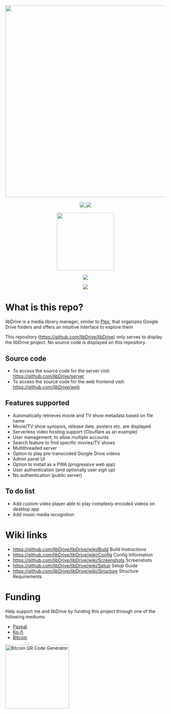 <a href="#">
  <h3 align="center">
    <img src="https://i.ibb.co/HVB5Dw1/lib-Drive-Header.png" width="600px" />
  </h3>
</a>

<p align="center">
  <a href="https://github.com/libDrive/libDrive/releases">
    <img src="https://img.shields.io/github/downloads/libDrive/libDrive/total?color=%234197fe&style=for-the-badge" />
  </a>
  <a href="https://github.com/libDrive/libDrive/releases/latest">
    <img src="https://img.shields.io/github/v/release/libDrive/libDrive?color=%234197fe&style=for-the-badge" />
  </a>
</p>

<p align="center">
  <a href="https://eliasbenb.github.io">
    <img src="https://i.ibb.co/rmDXnnk/Magnet-Magnet-prod.png" width="180" />
  </a>
</p>

<p align="center">
  <a href="https://heroku.com/deploy?template=https://github.com/libDrive/heroku">
    <img src="https://www.herokucdn.com/deploy/button.svg" />
  </a>
</p>

<p align="center">
  <a href="https://t.me/libdrive_support">
    <img src="https://cdn0.iconfinder.com/data/icons/social-network-24/512/Telegram-64.png" />
  </a>
</p>

# What is this repo?

libDrive is a media library manager, similar to [Plex](https://www.plex.tv), that organizes Google Drive folders and offers an intuitive interface to explore them

This repository (<https://github.com/libDrive/libDrive>) only serves to display the libDrive project. No source code is displayed on this repository.

## Source code

- To access the source code for the server visit: <https://github.com/libDrive/server>
- To access the source code for the web frontend visit: <https://github.com/libDrive/web>

## Features supported

- Automatically retrieves movie and TV show metadata based on file name
- Movie/TV show synopsis, release date, posters etc. are displayed
- Serverless video hosting support (Clouflare as an example)
- User management, to allow multiple accounts
- Search feature to find specific movies/TV shows
- Multithreaded server
- Option to play pre-transcoded Google Drive videos
- Admin panel UI
- Option to install as a PWA (progressive web app)
- User authentication (and optionally user sign up)
- No authentication (public server)

## To do list

- Add custom video player able to play complexly encoded videos on desktop app
- Add music media recognition

# Wiki links

- <https://github.com/libDrive/libDrive/wiki/Build> Build Instructions
- <https://github.com/libDrive/libDrive/wiki/Config> Config Information
- <https://github.com/libDrive/libDrive/wiki/Screenshots> Screenshots
- <https://github.com/libDrive/libDrive/wiki/Setup> Setup Guide
- <https://github.com/libDrive/libDrive/wiki/Structure> Structure Requirements

# Funding

Help support me and libDrive by funding this project through one of the following mediums

- [Paypal](https://paypal.me/eliasbenb)
- [Ko-fi](https://ko-fi.com/eliasbenb)
- [Bitcoin](https://bit.co.in/eliasbenb)

<a href="https://bit.co.in/eliasbenb"><img src="https://www.bitcoinqrcodemaker.com/api/?style=bitcoin&amp;address=bc1qxs4hmwcs0vnkkf073rng6lywfmk9wzr2xgf7l729h2es8cst7f2qyvgu0e" alt="Bitcoin QR Code Generator" height="200" width="200" border="0" /></a>

